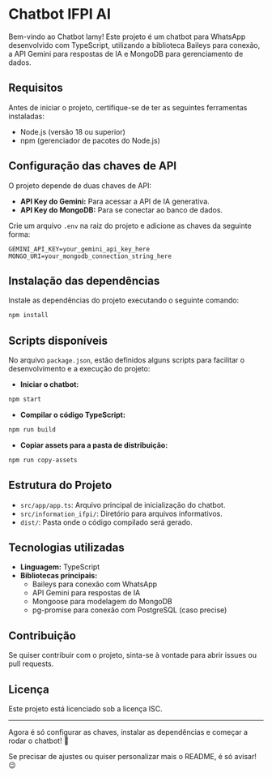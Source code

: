 # Chatbot IFPI AI

Bem-vindo ao Chatbot Iamy! Este projeto é um chatbot para WhatsApp desenvolvido com TypeScript, utilizando a biblioteca Baileys para conexão, a API Gemini para respostas de IA e MongoDB para gerenciamento de dados.

## Requisitos

Antes de iniciar o projeto, certifique-se de ter as seguintes ferramentas instaladas:

- Node.js (versão 18 ou superior)
- npm (gerenciador de pacotes do Node.js)

## Configuração das chaves de API

O projeto depende de duas chaves de API:

- **API Key do Gemini:** Para acessar a API de IA generativa.
- **API Key do MongoDB:** Para se conectar ao banco de dados.

Crie um arquivo `.env` na raiz do projeto e adicione as chaves da seguinte forma:

```
GEMINI_API_KEY=your_gemini_api_key_here
MONGO_URI=your_mongodb_connection_string_here
```

## Instalação das dependências

Instale as dependências do projeto executando o seguinte comando:

```bash
npm install
```

## Scripts disponíveis

No arquivo `package.json`, estão definidos alguns scripts para facilitar o desenvolvimento e a execução do projeto:

- **Iniciar o chatbot:**

```bash
npm start
```

- **Compilar o código TypeScript:**

```bash
npm run build
```

- **Copiar assets para a pasta de distribuição:**

```bash
npm run copy-assets
```

## Estrutura do Projeto

- `src/app/app.ts`: Arquivo principal de inicialização do chatbot.
- `src/information_ifpi/`: Diretório para arquivos informativos.
- `dist/`: Pasta onde o código compilado será gerado.

## Tecnologias utilizadas

- **Linguagem:** TypeScript
- **Bibliotecas principais:**
  - Baileys para conexão com WhatsApp
  - API Gemini para respostas de IA
  - Mongoose para modelagem do MongoDB
  - pg-promise para conexão com PostgreSQL (caso precise)

## Contribuição

Se quiser contribuir com o projeto, sinta-se à vontade para abrir issues ou pull requests.

## Licença

Este projeto está licenciado sob a licença ISC.

---

Agora é só configurar as chaves, instalar as dependências e começar a rodar o chatbot! 🚀

Se precisar de ajustes ou quiser personalizar mais o README, é só avisar! 😉

